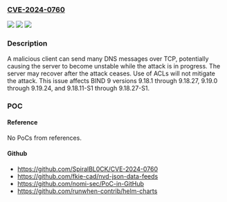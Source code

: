 ### [CVE-2024-0760](https://cve.mitre.org/cgi-bin/cvename.cgi?name=CVE-2024-0760)
![](https://img.shields.io/static/v1?label=Product&message=BIND%209&color=blue)
![](https://img.shields.io/static/v1?label=Version&message=9.18.1%3C%3D%209.18.27%20&color=brighgreen)
![](https://img.shields.io/static/v1?label=Vulnerability&message=n%2Fa&color=brighgreen)

### Description

A malicious client can send many DNS messages over TCP, potentially causing the server to become unstable while the attack is in progress. The server may recover after the attack ceases. Use of ACLs will not mitigate the attack. This issue affects BIND 9 versions 9.18.1 through 9.18.27, 9.19.0 through 9.19.24, and 9.18.11-S1 through 9.18.27-S1.

### POC

#### Reference
No PoCs from references.

#### Github
- https://github.com/SpiralBL0CK/CVE-2024-0760
- https://github.com/fkie-cad/nvd-json-data-feeds
- https://github.com/nomi-sec/PoC-in-GitHub
- https://github.com/runwhen-contrib/helm-charts


